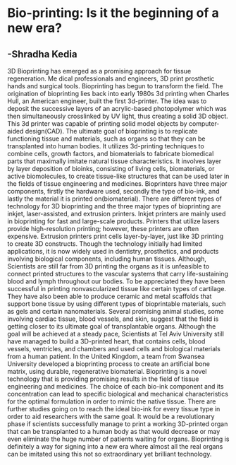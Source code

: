 # Bio-printing: Is it the beginning of a new era?
##                                 -Shradha Kedia

3D Bioprinting has emerged as a promising approach for tissue regeneration. Me dical professionals and engineers, 3D print prosthetic hands and surgical tools. Bioprinting has begun to transform the field.
The origination of bioprinting lies back into early 1980s 3d printing when Charles Hull, an American engineer, built the first 3d-printer. The idea was to deposit the successive layers of an acrylic-based photopolymer which was then simultaneously crosslinked by UV light, thus creating a solid 3D object. This 3d printer was capable of printing solid model objects by computer-aided design(CAD). 
The ultimate goal of bioprinting is to replicate functioning tissue and materials, such as organs so that they can be transplanted into human bodies. It utilizes 3d-printing techniques to combine cells, growth factors, and biomaterials to fabricate biomedical parts that maximally imitate natural tissue characteristics. It involves layer by layer deposition of bioinks, consisting of living cells, biomaterials, or active biomolecules, to create tissue-like structures that can be used later in the fields of tissue engineering and medicines. Bioprinters have three major components, firstly the hardware used, secondly the type of bio-ink, and lastly the material it is printed on(biomaterial). There are different types of technology for 3D bioprinting and the three major types of bioprinting are inkjet, laser-assisted, and extrusion printers. Inkjet printers are mainly used in bioprinting for fast and large-scale products.  Printers that utilize lasers provide high-resolution printing; however, these printers are often expensive. Extrusion printers print cells layer-by-layer, just like 3D printing to create 3D constructs.
Though the technology initially had limited applications, it is now widely used in dentistry, prosthetics, and products involving biological components, including human tissues. Although, Scientists are still far from 3D printing the organs as it is unfeasible to connect printed structures to the vascular systems that carry life-sustaining blood and lymph throughout our bodies. To be appreciated they have been successful in printing nonvascularized tissue like certain types of cartilage. They have also been able to produce ceramic and metal scaffolds that support bone tissue by using different types of bioprintable materials, such as gels and certain nanomaterials. Several promising animal studies, some involving cardiac tissue, blood vessels, and skin, suggest that the field is getting closer to its ultimate goal of transplantable organs. Although the goal will be achieved at a steady pace, Scientists at Tel Aviv University still have managed to build a 3D-printed heart, that contains cells, blood vessels, ventricles, and chambers and used cells and biological materials from a human patient.
In the United Kingdom, a team from Swansea University developed a bioprinting process to create an artificial bone matrix, using durable, regenerative biomaterial.
Bioprinting is a novel technology that is providing promising results in the field of tissue engineering and medicines. The choice of each bio-ink component and its concentration can lead to specific biological and mechanical characteristics for the optimal formulation in order to mimic the native tissue. There are further studies going on to reach the ideal bio-ink for every tissue type in order to aid researchers with the same goal. It would be a revolutionary phase if scientists successfully manage to print a working 3D-printed organ that can be transplanted to a human body as that would decrease or may even eliminate the huge number of patients waiting for organs. Bioprinting is definitely a way for signing into a new era where almost all the real organs can be imitated using this not so extraordinary yet brilliant technology.
